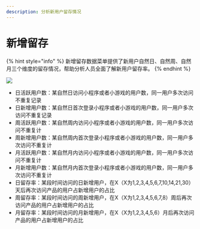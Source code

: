 ```yaml
---
description: 分析新用户留存情况
---
```


# 新增留存

{% hint style="info" %}
新增留存数据菜单提供了新用户自然日、自然周、自然月三个维度的留存情况，帮助分析人员全面了解新用户留存率。
{% endhint %}

![](https://cdn.61week.com/tianmu/doc/index/image/game-data/indicator-description/%E6%96%B0%E5%A2%9E%E7%95%99%E5%AD%98/image.png)

* 日活跃用户数：某自然日访问小程序或者小游戏的用户数，同一用户多次访问不重复记录
* 日新增用户数：某自然日首次登录小程序或者小游戏的用户数，同一用户多次访问不重复记录
* 周活跃用户数：某自然周内访问小程序或者小游戏的用户数，同一用户多次访问不重复计
* 周新增用户数：某自然周内首次登录小程序或者小游戏的用户数，同一用户多次访问不重复计
* 月活跃用户数：某自然月内访问小程序或者小游戏的用户数，同一用户多次访问不重复计
* 月新增用户数：某自然月内首次登录小程序或者小游戏的用户数，同一用户多次访问不重复计
* 日留存率：某段时间访问的日新增用户，在X（X为1,2,3,4,5,6,7,10,14,21,30）天后再次访问产品的用户占新增用户的占比
* 周留存率：某段时间访问的周新增用户，在X（X为1,2,3,4,5,6,7,8）周后再次访问产品的用户占新增用户的占比
* 月留存率：某段时间访问的月新增用户，在X（X为1,2,3,4,5,6）月后再次访问产品的用户占新增用户的占比
